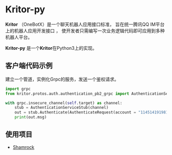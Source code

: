 # Kritor-py

**Kritor** （OneBotX）是一个聊天机器人应用接口标准，
旨在统一腾讯QQ IM平台上的机器人应用开发接口 ，
使开发者只需编写一次业务逻辑代码即可应用到多种机器人平台。

**Kritor-py** 是一个**Kritor**在Python3上的实现。

## 客户端代码示例

建立一个管道，实例化Grpc的服务，发送一个鉴权请求。

```python
import grpc
from kritor.protos.auth.authentication_pb2_grpc import AuthenticationServiceStub

with grpc.insecure_channel(self.target) as channel:
    stub = AuthenticationServiceStub(channel)
    out = stub.Authenticate(AuthenticateRequest(account = "1145141919810", ticket = "A123456"))
    print(out.msg)
```

## 使用项目

- [Shamrock](https://github.com/whitechi73/OpenShamrock)